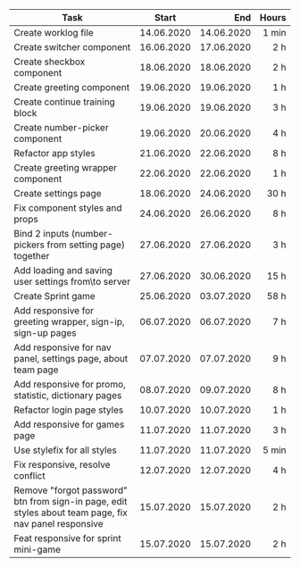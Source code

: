 | Task     | Start            | End  | Hours |
| ------------- |:-------------:| -----:| -----:|
| Create worklog file | 14.06.2020 | 14.06.2020 | 1 min |
| Create switcher component | 16.06.2020 | 17.06.2020 | 2 h |
| Create sheckbox component | 18.06.2020 | 18.06.2020 | 2 h |
| Create greeting component | 19.06.2020 | 19.06.2020 | 1 h |
| Create continue training block | 19.06.2020 | 19.06.2020 | 3 h |
| Create number-picker component | 19.06.2020 | 20.06.2020 | 4 h |
| Refactor app styles | 21.06.2020 | 22.06.2020 | 8 h |
| Create greeting wrapper component | 22.06.2020 | 22.06.2020 | 1 h |
| Create settings page | 18.06.2020 | 24.06.2020 | 30 h |
| Fix component styles and props | 24.06.2020 | 26.06.2020 | 8 h |
| Bind 2 inputs (number-pickers from setting page) together | 27.06.2020 | 27.06.2020 | 3 h |
| Add loading and saving user settings from\to server | 27.06.2020 | 30.06.2020 | 15 h |
| Create Sprint game | 25.06.2020 | 03.07.2020 | 58 h |
| Add responsive for greeting wrapper, sign-ip, sign-up pages | 06.07.2020 | 06.07.2020 | 7 h |
| Add responsive for nav panel, settings page, about team page | 07.07.2020 | 07.07.2020 | 9 h |
| Add responsive for promo, statistic, dictionary pages | 08.07.2020 | 09.07.2020 | 8 h |
| Refactor login page styles | 10.07.2020 | 10.07.2020 | 1 h |
| Add responsive for games page | 11.07.2020 | 11.07.2020 | 3 h |
| Use stylefix for all styles | 11.07.2020 | 11.07.2020 | 5 min |
| Fix responsive, resolve conflict | 12.07.2020 | 12.07.2020 | 4 h |
| Remove "forgot password" btn from sign-in page, edit styles about team page, fix nav panel responsive | 15.07.2020 | 15.07.2020 | 2 h |
| Feat responsive for sprint mini-game | 15.07.2020 | 15.07.2020 | 2 h |
